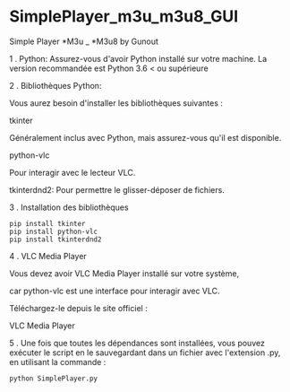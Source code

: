 # SimplePlayer_m3u_m3u8_GUI

Simple Player *M3u _ *M3u8 by Gunout

1 . Python:
Assurez-vous d'avoir Python installé sur votre machine. 
La version recommandée est Python 3.6 < ou supérieure

2 . Bibliothèques Python:

Vous aurez besoin d'installer les bibliothèques suivantes :

  tkinter 

Généralement inclus avec Python, mais assurez-vous qu'il est disponible.

  python-vlc 

Pour interagir avec le lecteur VLC.

  tkinterdnd2: Pour permettre le glisser-déposer de fichiers.
  
3 . Installation des bibliothèques

    pip install tkinter
    pip install python-vlc
    pip install tkinterdnd2

4 . VLC Media Player

Vous devez avoir VLC Media Player installé sur votre système, 

car python-vlc est une interface pour interagir avec VLC. 

Téléchargez-le depuis le site officiel :

VLC Media Player

5 . Une fois que toutes les dépendances sont installées, vous pouvez exécuter le script en le sauvegardant dans un fichier avec l'extension .py, en utilisant la commande :

    python SimplePlayer.py


